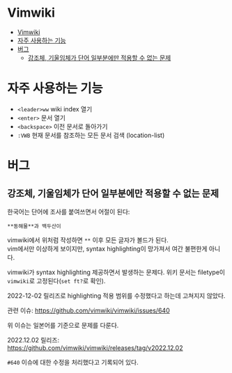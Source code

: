 # Vimwiki

<!--toc:start-->
- [Vimwiki](#vimwiki)
- [자주 사용하는 기능](#자주-사용하는-기능)
- [버그](#버그)
  - [강조체, 기울임체가 단어 일부분에만 적용할 수 없는 문제](#강조체-기울임체가-단어-일부분에만-적용할-수-없는-문제)
<!--toc:end-->

# 자주 사용하는 기능

* `<leader>ww` wiki index 열기
* `<enter>` 문서 열기
* `<backspace>` 이전 문서로 돌아가기
* `:VWB` 현재 문서를 참조하는 모든 문서 검색 (location-list)

# 버그

## 강조체, 기울임체가 단어 일부분에만 적용할 수 없는 문제

한국어는 단어에 조사를 붙여쓰면서 어절이 된다:

```text
**동해물**과 백두산이
```

vimwiki에서 위처럼 작성하면 `**` 이후 모든 글자가 볼드가 된다.\
vim에서만 이상하게 보이지만, syntax highlighting이 망가져서 여간 불편한게 아니다.

vimwiki가 syntax highlighting 제공하면서 발생하는 문제다.
위키 문서는 filetype이 `vimwiki`로 고정된다(`set ft?`로 확인).

2022-12-02 릴리즈로 highlighting 적용 범위를 수정했다고 하는데 고쳐지지 않았다.

관련 이슈: https://github.com/vimwiki/vimwiki/issues/640

위 이슈는 일본어를 기준으로 문제를 다룬다.

2022.12.02 릴리즈: https://github.com/vimwiki/vimwiki/releases/tag/v2022.12.02

`#640` 이슈에 대한 수정을 처리했다고 기록되어 있다.

